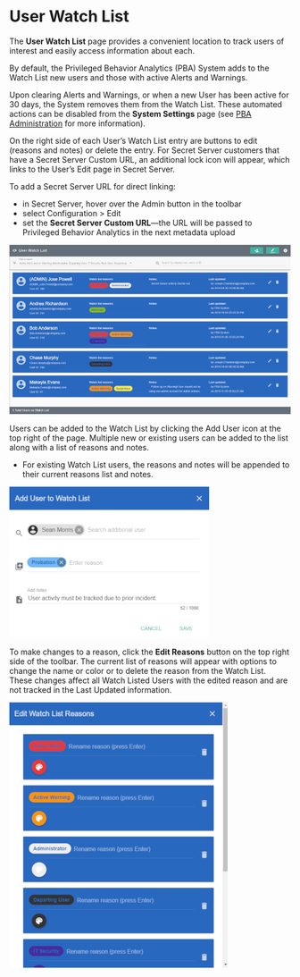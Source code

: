 ﻿[title]: # (User Watch List)
[tags]: # (Secret Server,Privileged Behavior Analytics,PBA,Operations,User Watch List)
[priority]: # (4030)

# User Watch List

The **User Watch List** page provides a convenient location to track users of interest and easily access information about each.

By default, the Privileged Behavior Analytics (PBA) System adds to the Watch List new users and those with active Alerts and Warnings.

Upon clearing Alerts and Warnings, or when a new User has been active for 30 days, the System removes them from the Watch List. These automated actions can be disabled from the **System Settings** page (see [PBA Administration](../pba-admin/index.md) for more information).

On the right side of each User’s Watch List entry are buttons to edit (reasons and notes) or delete the entry. For Secret Server customers that have a Secret Server Custom URL, an additional lock icon will appear, which links to the User’s Edit page in Secret Server.

To add a Secret Server URL for direct linking:

* in Secret Server, hover over the Admin button in the toolbar
* select Configuration > Edit
* set the **Secret Server Custom URL**—the URL will be passed to Privileged Behavior Analytics in the next metadata upload

![User Watch List](images/17-user-watch-list-a.png "User Watch List")

Users can be added to the Watch List by clicking the Add User icon at the top right of the page. Multiple new or existing users can be added to the list along with a list of reasons and notes.

* For existing Watch List users, the reasons and notes will be appended to their current reasons list and notes.

![Add User to Watch List](images/18-user-watch-list-b.png "Add User to Watch List")

To make changes to a reason, click the **Edit Reasons** button on the top right side of the toolbar. The current list of reasons will appear with options to change the name or color or to delete the reason from the Watch List. These changes affect all Watch Listed Users with the edited reason and are not tracked in the Last Updated information.

![Edit Watch List Reasons](images/19-user-watch-list-c.png "Edit Watch List Reasons")
